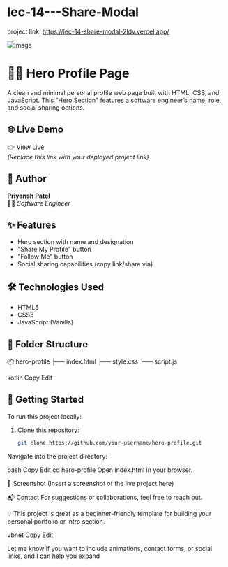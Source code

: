 # lec-14---Share-Modal

project link: https://lec-14-share-modal-2ldv.vercel.app/


![image](https://github.com/user-attachments/assets/2293f330-6291-4305-b47a-782163ceccdc)


# 🧑‍💻 Hero Profile Page

A clean and minimal personal profile web page built with HTML, CSS, and JavaScript. This "Hero Section" features a software engineer’s name, role, and social sharing options.

## 🌐 Live Demo

👉 [View Live](https://your-live-link.vercel.app/)  
*(Replace this link with your deployed project link)*

## 👤 Author

**Priyansh Patel**  
👨‍💻 *Software Engineer*

## ✨ Features

- Hero section with name and designation
- "Share My Profile" button
- "Follow Me" button
- Social sharing capabilities (copy link/share via)

## 🛠️ Technologies Used

- HTML5
- CSS3
- JavaScript (Vanilla)

## 📁 Folder Structure

📦 hero-profile
├── index.html
├── style.css
└── script.js

kotlin
Copy
Edit

## 🚀 Getting Started

To run this project locally:

1. Clone this repository:
   ```bash
   git clone https://github.com/your-username/hero-profile.git
Navigate into the project directory:

bash
Copy
Edit
cd hero-profile
Open index.html in your browser.

📸 Screenshot
(Insert a screenshot of the live project here)

📬 Contact
For suggestions or collaborations, feel free to reach out.

💡 This project is great as a beginner-friendly template for building your personal portfolio or intro section.

vbnet
Copy
Edit

Let me know if you want to include animations, contact forms, or social links, and I can help you expand 
